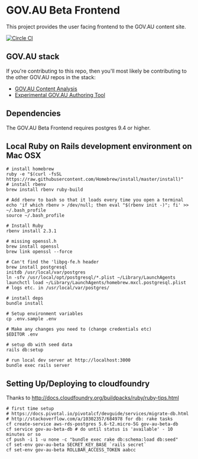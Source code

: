# GOV.AU Beta Frontend
This project provides the user facing frontend to the GOV.AU content site.

[![Circle CI](https://circleci.com/gh/AusDTO/gov-au-beta.svg?style=svg&circle-token=e2ad7c1b0e6a0825c4c805e4412d064c98cd23cc)](https://circleci.com/gh/AusDTO/gov-au-beta)

## GOV.AU stack
If you're contributing to this repo, then you'll most likely be contributing to the other GOV.AU repos in the stack:

* [GOV.AU Content Analysis](https://github.com/AusDTO/gov-au-beta-content-analysis)
* [Experimental GOV.AU Authoring Tool](https://github.com/AusDTO/gov-au-beta-authoring)

## Dependencies

The GOV.AU Beta Frontend requires postgres 9.4 or higher.

## Local Ruby on Rails development environment on Mac OSX
```
# install homebrew
ruby -e "$(curl -fsSL https://raw.githubusercontent.com/Homebrew/install/master/install)"
# install rbenv
brew install rbenv ruby-build

# Add rbenv to bash so that it loads every time you open a terminal
echo 'if which rbenv > /dev/null; then eval "$(rbenv init -)"; fi' >> ~/.bash_profile
source ~/.bash_profile

# Install Ruby
rbenv install 2.3.1

# missing openssl.h
brew install openssl
brew link openssl --force

# Can't find the 'libpq-fe.h header
brew install postgresql
initdb /usr/local/var/postgres
ln -sfv /usr/local/opt/postgresql/*.plist ~/Library/LaunchAgents
launchctl load ~/Library/LaunchAgents/homebrew.mxcl.postgresql.plist
# logs etc. in /usr/local/var/postgres/

# install deps
bundle install

# Setup environment variables
cp .env.sample .env

# Make any changes you need to (change credentials etc)
$EDITOR .env

# setup db with seed data
rails db:setup

# run local dev server at http://localhost:3000
bundle exec rails server
```

## Setting Up/Deploying to cloudfoundry
Thanks to http://docs.cloudfoundry.org/buildpacks/ruby/ruby-tips.html
```
# first time setup
# https://docs.pivotal.io/pivotalcf/devguide/services/migrate-db.html
# http://stackoverflow.com/a/10302357/684978 for db: rake tasks
cf create-service aws-rds-postgres 5.6-t2.micro-5G gov-au-beta-db 
cf service gov-au-beta-db # do until status is 'available' - 10 minutes or so
cf push -i 1 -u none -c "bundle exec rake db:schema:load db:seed" 
cf set-env gov-au-beta SECRET_KEY_BASE `rails secret`
cf set-env gov-au-beta ROLLBAR_ACCESS_TOKEN aabcc
```


